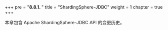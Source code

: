+++
pre = "<b>8.8.1. </b>"
title = "ShardingSphere-JDBC"
weight = 1
chapter = true
+++

本章包含 Apache ShardingSphere-JDBC API 的变更历史。
